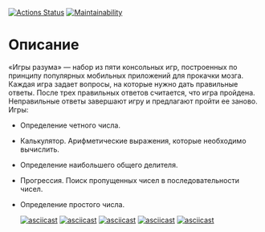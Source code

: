[![Actions Status](https://github.com/Siletskiy-igor/java-project-61/workflows/hexlet-check/badge.svg)](https://github.com/Siletskiy-igor/java-project-61/actions)  [![Maintainability](https://api.codeclimate.com/v1/badges/6d10fdca51c5394f404b/maintainability)](https://codeclimate.com/github/Siletskiy-igor/java-project-61/maintainability)

# Описание
  «Игры разума» — набор из пяти консольных игр, построенных по принципу популярных мобильных приложений для прокачки мозга. Каждая игра задает вопросы, на которые нужно дать правильные ответы. После трех правильных ответов считается, что игра пройдена. Неправильные ответы завершают игру и предлагают пройти ее заново. Игры:

* Определение четного числа.
* Калькулятор. Арифметические выражения, которые необходимо вычислить.
* Определение наибольшего общего делителя.
* Прогрессия. Поиск пропущенных чисел в последовательности чисел.
* Определение простого числа.

  [![asciicast](https://asciinema.org/a/rWvd8mGRnpefTiXSIDQ8lXguJ.svg)](https://asciinema.org/a/rWvd8mGRnpefTiXSIDQ8lXguJ)
  [![asciicast](https://asciinema.org/a/OHINBQ5yoshsqogHRrcF1qEac.svg)](https://asciinema.org/a/OHINBQ5yoshsqogHRrcF1qEac)
  [![asciicast](https://asciinema.org/a/M51gf8aSGUWJTdbbE7G6zs5l7.svg)](https://asciinema.org/a/M51gf8aSGUWJTdbbE7G6zs5l7)
  [![asciicast](https://asciinema.org/a/l9KPJ2l5H68cAohuN46pxorTy.svg)](https://asciinema.org/a/l9KPJ2l5H68cAohuN46pxorTy)
  [![asciicast](https://asciinema.org/a/6LhzGbAFjSqAWhDWj1cumepoS.svg)](https://asciinema.org/a/6LhzGbAFjSqAWhDWj1cumepoS)
